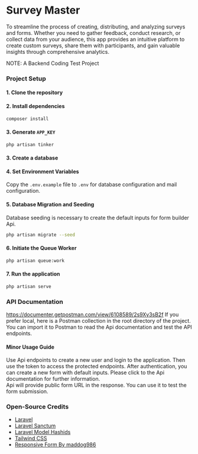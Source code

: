 # Survey Master
To streamline the process of creating, distributing, and analyzing surveys and forms. Whether you need to gather feedback, conduct research, or collect data from your audience, this app provides an intuitive platform to create custom surveys, share them with participants, and gain valuable insights through comprehensive analytics.

NOTE: A Backend Coding Test Project

### Project Setup

#### 1. Clone the repository

#### 2. Install dependencies
```bash
composer install
```
#### 3. Generate `APP_KEY`
```bash
php artisan tinker
```
#### 3. Create a database
#### 4. Set Environment Variables
Copy the `.env.example` file to `.env` for database configuration and mail configuration.
#### 5. Database Migration and Seeding
Database seeding is necessary to create the default inputs for form builder Api.
```bash
php artisan migrate --seed
```
#### 6. Initiate the Queue Worker
```bash
php artisan queue:work
```
#### 7. Run the application
```bash
php artisan serve
```
### API Documentation
https://documenter.getpostman.com/view/6108589/2s9Xy3sB2f
If you prefer local, here is a Postman collection in the root directory of the project. You can import it to Postman to read the Api documentation and test the API endpoints.

#### Minor Usage Guide
Use Api endpoints to create a new user and login to the application. Then use the token to access the protected endpoints.
After authentication, you can create a new form with default inputs. Please click to the Api documentation for further information.  
Api will provide public form URL in the response. You can use it to test the form submission.
### Open-Source Credits
- [Laravel](https://laravel.com/)
- [Laravel Sanctum](https://laravel.com/docs/10.x/sanctum)
- [Laravel Model Hashids](https://github.com/deligoez/laravel-model-hashid)
- [Tailwind CSS](https://tailwindcss.com/)
- [Responsive Form By maddog986](https://tailwindcomponents.com/component/responsive-form-1)

